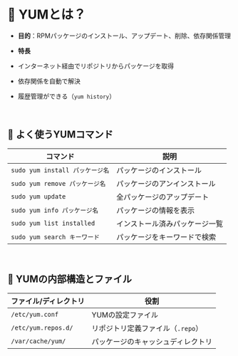 
# 🍜 YUMとは？

-   **目的**：RPMパッケージのインストール、アップデート、削除、依存関係管理
-   **特長**

-   インターネット経由でリポジトリからパッケージを取得
-   依存関係を自動で解決
-   履歴管理ができる（`yum history`）

<br>

## 🔧 よく使うYUMコマンド

| コマンド | 説明 |
|----|-------|
| `sudo yum install パッケージ名` | パッケージのインストール |
| `sudo yum remove パッケージ名` | パッケージのアンインストール |
| `sudo yum update` | 全パッケージのアップデート |
| `sudo yum info パッケージ名` | パッケージの情報を表示 |
| `sudo yum list installed` | インストール済みパッケージ一覧 |
| `sudo yum search キーワード` | パッケージをキーワードで検索 |

<br>

## 🧠 YUMの内部構造とファイル

| ファイル/ディレクトリ | 役割 |
|----------------|-----------------------|
| `/etc/yum.conf` | YUMの設定ファイル |
| `/etc/yum.repos.d/` | リポジトリ定義ファイル（`.repo`） |
| `/var/cache/yum/` | パッケージのキャッシュディレクトリ |
